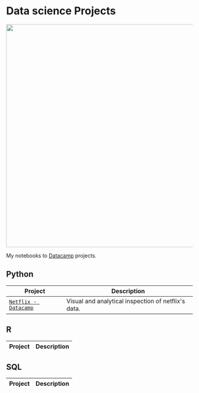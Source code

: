 # Data science Projects

<p align="center"> 
<img src="https://analyticstraininghub.com/wp-content/uploads/2021/01/Featured-Images-8.png" width="600">
</p>

My notebooks to [Datacamp](https://www.datacamp.com/profile/strikoder) projects.

## Python
| Project | Description |
| --- | --- |
| [`Netflix - Datacamp`](https://github.com/Strikoder/Data-Science/tree/main/Projects/Netflix%20-%20Datacamp) |Visual and analytical inspection of netflix's data. |

## R
| Project | Description |
| --- | --- |

## SQL
| Project | Description |
| --- | --- |

